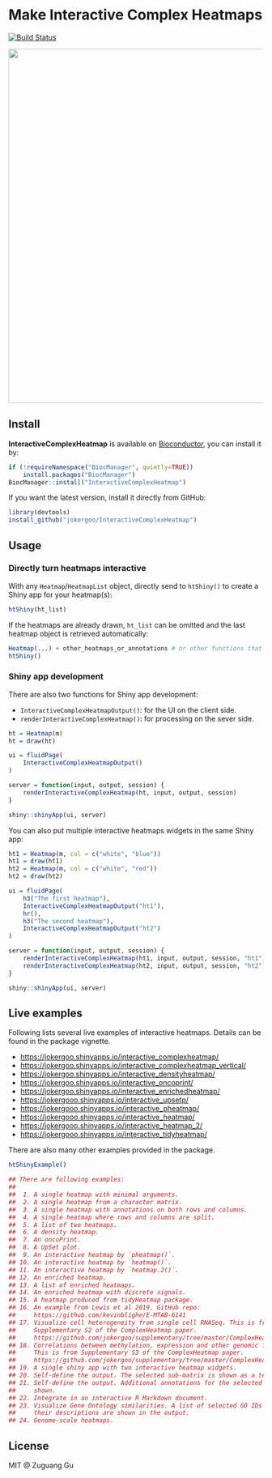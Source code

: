 # Make Interactive Complex Heatmaps

[![Build Status](https://travis-ci.org/jokergoo/InteractiveComplexHeatmap.svg)](https://travis-ci.org/jokergoo/InteractiveComplexHeatmap) 


<img src="https://user-images.githubusercontent.com/449218/104457409-542d7a80-55aa-11eb-8cf6-34775e49535c.gif"  width='700' border="black" />

## Install

**InteractiveComplexHeatmap** is available on
[Bioconductor](https://bioconductor.org/packages/InteractiveComplexHeatmap/),
you can install it by:

```r
if (!requireNamespace("BiocManager", quietly=TRUE))
    install.packages("BiocManager")
BiocManager::install("InteractiveComplexHeatmap")
```

If you want the latest version, install it directly from GitHub:

```r
library(devtools)
install_github("jokergoo/InteractiveComplexHeatmap")
```

## Usage

### Directly turn heatmaps interactive

With any `Heatmap`/`HeatmapList` object, directly send to `htShiny()` to create a Shiny app for your heatmap(s):

```r
htShiny(ht_list)
```

If the heatmaps are already drawn, `ht_list` can be omitted and the last heatmap object is retrieved automatically:

```r
Heatmap(...) + other_heatmaps_or_annotations # or other functions that internally use Heatmap()
htShiny()
```

### Shiny app development

There are also two functions for Shiny app development:

- `InteractiveComplexHeatmapOutput()`: for the UI on the client side.
- `renderInteractiveComplexHeatmap()`: for processing on the sever side.

```r
ht = Heatmap(m)
ht = draw(ht)

ui = fluidPage(
    InteractiveComplexHeatmapOutput()
)

server = function(input, output, session) {
    renderInteractiveComplexHeatmap(ht, input, output, session)
}

shiny::shinyApp(ui, server)
```

You can also put multiple interactive heatmaps widgets in the same Shiny app:

```r
ht1 = Heatmap(m, col = c("white", "blue"))
ht1 = draw(ht1)
ht2 = Heatmap(m, col = c("white", "red"))
ht2 = draw(ht2)

ui = fluidPage(
    h3("The first heatmap"),
    InteractiveComplexHeatmapOutput("ht1"),
    hr(),
    h3("The second heatmap"),
    InteractiveComplexHeatmapOutput("ht2")
)

server = function(input, output, session) {
    renderInteractiveComplexHeatmap(ht1, input, output, session, "ht1")
    renderInteractiveComplexHeatmap(ht2, input, output, session, "ht2")
}

shiny::shinyApp(ui, server)
```

## Live examples

Following lists several live examples of interactive heatmaps. Details
can be found in the package vignette.

- https://jokergoo.shinyapps.io/interactive_complexheatmap/
- https://jokergoo.shinyapps.io/interactive_complexheatmap_vertical/
- https://jokergoo.shinyapps.io/interactive_densityheatmap/
- https://jokergoo.shinyapps.io/interactive_oncoprint/
- https://jokergoo.shinyapps.io/interactive_enrichedheatmap/
- https://jokergooo.shinyapps.io/interactive_upsetp/
- https://jokergooo.shinyapps.io/interactive_pheatmap/
- https://jokergooo.shinyapps.io/interactive_heatmap/
- https://jokergooo.shinyapps.io/interactive_heatmap_2/
- https://jokergooo.shinyapps.io/interactive_tidyheatmap/

There are also many other examples provided in the package.

```r
htShinyExample()

## There are following examples:
## 
##  1. A single heatmap with minimal arguments.
##  2. A single heatmap from a character matrix.
##  3. A single heatmap with annotations on both rows and columns.
##  4. A single heatmap where rows and columns are split.
##  5. A list of two heatmaps.
##  6. A density heatmap.
##  7. An oncoPrint.
##  8. A UpSet plot.
##  9. An interactive heatmap by `pheatmap()`.
## 10. An interactive heatmap by `heatmap()`.
## 11. An interactive heatmap by `heatmap.2()`.
## 12. An enriched heatmap.
## 13. A list of enriched heatmaps.
## 14. An enriched heatmap with discrete signals.
## 15. A heatmap produced from tidyHeatmap package.
## 16. An example from Lewis et al 2019. GitHub repo:
##     https://github.com/kevinblighe/E-MTAB-6141
## 17. Visualize cell heterogeneity from single cell RNASeq. This is from
##     Supplementary S2 of the ComplexHeatmap paper.
##     https://github.com/jokergoo/supplementary/tree/master/ComplexHeatmap-supplementary1-4
## 18. Correlations between methylation, expression and other genomic features.
##     This is from Supplementary S3 of the ComplexHeatmap paper.
##     https://github.com/jokergoo/supplementary/tree/master/ComplexHeatmap-supplementary1-4
## 19. A single shiny app with two interactive heatmap widgets.
## 20. Self-define the output. The selected sub-matrix is shown as a text table.
## 21. Self-define the output. Additional annotations for the selected gene are
##     shown.
## 22. Integrate in an interactive R Markdown document.
## 23. Visualize Gene Ontology similarities. A list of selected GO IDs as well as
##     their descriptions are shown in the output.
## 24. Genome-scale heatmaps.
```

## License

MIT @ Zuguang Gu

